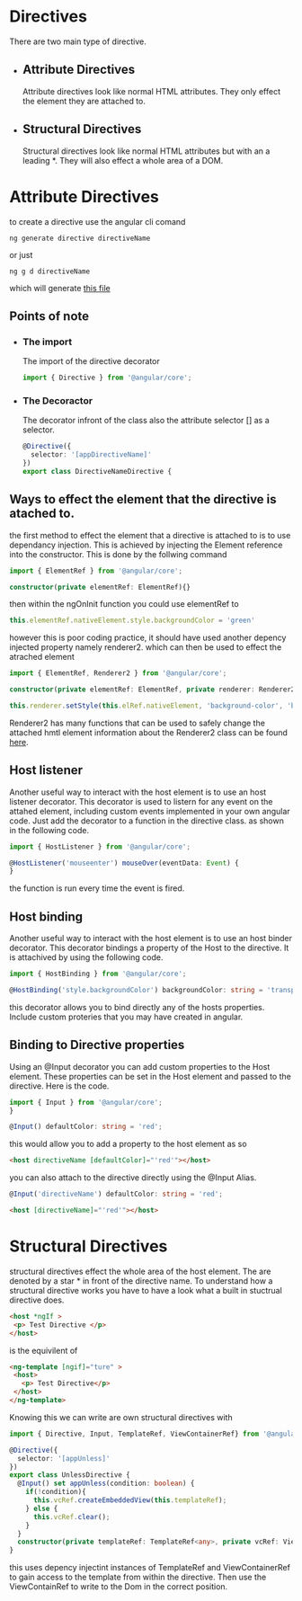 # Directives
There are two main type of directive.
* ## Attribute Directives 

  Attribute directives look like normal HTML attributes. They only effect the element they are attached to.
* ## Structural Directives
  
  Structural directives look like normal HTML attributes but with an a leading *. They will also effect a whole area of a DOM.

# Attribute Directives
to create a directive use the angular cli comand 

```terminal
ng generate directive directiveName
```

or just 

```terminal
ng g d directiveName
```

which will generate [this file](directive-name.directive.ts)

## Points of note 
* ### The import
  
  The import of the directive decorator

  ```typescript
  import { Directive } from '@angular/core';
  ```
* ### The Decoractor

  The decorator infront of the class also the attribute selector [] as a selector.
  ```typescript
  @Directive({
    selector: '[appDirectiveName]'
  })
  export class DirectiveNameDirective {
  ```
## Ways to effect the element that the directive is atached to.
 the first method to effect the element that a directive is attached to
 is to use dependancy injection. This is achieved by injecting the Element reference into the
 constructor. This is done by the follwing command
```typescript
import { ElementRef } from '@angular/core';
```
```typescript
constructor(private elementRef: ElementRef){}
```
then within the ngOnInit function you could use elementRef to 
```typescript
this.elementRef.nativeElement.style.backgroundColor = 'green'
```

 however this is poor coding practice, it should have used another depency injected property namely
 renderer2. which can then be used to effect the atrached element
```typescript
import { ElementRef, Renderer2 } from '@angular/core';
```
```typescript
constructor(private elementRef: ElementRef, private renderer: Renderer2) { }
```
```typescript
this.renderer.setStyle(this.elRef.nativeElement, 'background-color', 'blue');
```
 Renderer2 has many functions that can be used to safely change the attached hmtl element information about the Renderer2 class can be found [here](https://angular.io/api/core/Renderer2).

 ## Host listener
  Another useful way to interact with the host element is to use an host listener decorator. This decorator is used to listern for any event on the attahed element, including custom events implemented in your own angular code. Just add the decorator to a function in the directive class. as shown in the following code.

```typescript
import { HostListener } from '@angular/core';
```

```typescript
@HostListener('mouseenter') mouseOver(eventData: Event) {
}
```
  the function is run every time the event is fired.

## Host binding
  Another useful way to interact with the host element is to use an host binder decorator. This decorator bindings a property of the Host to the directive. It is attachived by using the following code.

```typescript
import { HostBinding } from '@angular/core';
```

```typescript
@HostBinding('style.backgroundColor') backgroundColor: string = 'transparent';
```
  this decorator allows you to bind directly any of the hosts properties. Include custom proteries that you may have created in angular.

## Binding to Directive properties 
Using an @Input decorator you can add custom properties to the Host element. These properties can be set in the Host element and passed to the directive. Here is the code.

```typescript
import { Input } from '@angular/core';
}
 ```

```typescript
@Input() defaultColor: string = 'red';
```

this would allow you to add a property to the host element as so

```html
<host directiveName [defaultColor]="'red'"></host>
```

you can also attach to the directive directly using the @Input Alias.

```typescript
@Input('directiveName') defaultColor: string = 'red';
```


```html
<host [directiveName]="'red'"></host>
```


# Structural Directives

structural directives effect the whole area of the host element. The are denoted by a star * in front of the directive name.
To understand how a structural directive works you have to have a look what a built in stuctrual directive does.

 ```html
<host *ngIf >
  <p> Test Directive </p>
</host>
```
is the equivilent of 
 ```html
<ng-template [ngif]="ture" >
  <host>
    <p> Test Directive</p>
  </host>
</ng-template>
```

Knowing this we can write are own structural directives with

```typescript
import { Directive, Input, TemplateRef, ViewContainerRef} from '@angular/core';

@Directive({
  selector: '[appUnless]'
})
export class UnlessDirective {
  @Input() set appUnless(condition: boolean) {
    if(!condition){
      this.vcRef.createEmbeddedView(this.templateRef);
    } else {
      this.vcRef.clear();
    }
  }
  constructor(private templateRef: TemplateRef<any>, private vcRef: ViewContainerRef) { }
}
```
this uses depency injectint instances of TemplateRef and ViewContainerRef to gain access 
to the template from within the directive. Then use the ViewContainRef to write to the 
Dom in the correct position.


